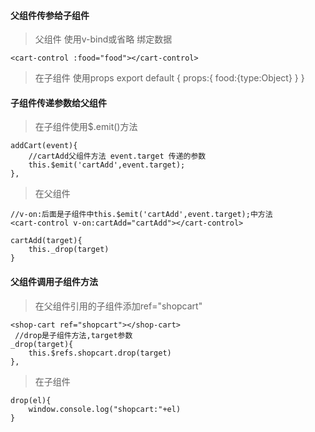#### 父组件传参给子组件
>父组件 使用v-bind或省略 绑定数据
```
<cart-control :food="food"></cart-control>
```
>在子组件 使用props
export default {
    props:{
        food:{type:Object}
    }
}

#### 子组件传递参数给父组件
>在子组件使用$.emit()方法
```
addCart(event){
    //cartAdd父组件方法 event.target 传递的参数
    this.$emit('cartAdd',event.target);
},
```
>在父组件
```
//v-on:后面是子组件中this.$emit('cartAdd',event.target);中方法
<cart-control v-on:cartAdd="cartAdd"></cart-control>

cartAdd(target){
    this._drop(target)
}

```
#### 父组件调用子组件方法
>在父组件引用的子组件添加ref="shopcart"
```
<shop-cart ref="shopcart"></shop-cart>
 //drop是子组件方法,target参数
_drop(target){
    this.$refs.shopcart.drop(target)
},
```
>在子组件
```
drop(el){
    window.console.log("shopcart:"+el)
}

```
